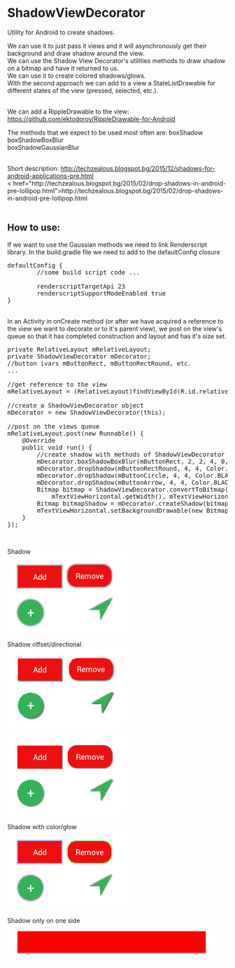 # ShadowViewDecorator
Utility for Android to create shadows.

We can use it to just pass it views and it will asynchronously get their background and draw shadow around the view.<br>
We can use the Shadow View Decorator's utilities methods to draw shadow on a bitmap and have it returned to us.<br>
We can use it to create colored shadows/glows.<br>
With the second approach we can add to a view a StateListDrawable for different states of the view (pressed, selected, etc.).<br>
<br>

We can add a RippleDrawable to the view: <a href="https://github.com/ektodorov/RippleDrawable-for-Android">https://github.com/ektodorov/RippleDrawable-for-Android</a>

The methods that we expect to be used most often are:
boxShadow<br>
boxShadowBoxBlur<br>
boxShadowGaussianBlur<br>

<br>
Short description:
<a href="http://techzealous.blogspot.bg/2015/12/shadows-for-android-applications-pre.html">http://techzealous.blogspot.bg/2015/12/shadows-for-android-applications-pre.html</a><br>
< href="http://techzealous.blogspot.bg/2015/02/drop-shadows-in-android-pre-lollipop.html">http://techzealous.blogspot.bg/2015/02/drop-shadows-in-android-pre-lollipop.html</a><br>

<br>

How to use:
-----------
If we want to use the Gaussian methods we need to link Renderscript library. In the build.gradle file we need to add to the defaultConfig closure

<pre>
defaultConfig {
        //some build script code ...

        renderscriptTargetApi 23
        renderscriptSupportModeEnabled true
}
</pre>

<br>
In an Activity in onCreate method (or after we have acquired a reference to the view we want to decorate or to it's parent view),
we post on the view's queue so that it has completed construction and layout and has it's size set.

<pre>
private RelativeLayout mRelativeLayout;
private ShadowViewDecorator mDecorator;
//button ivars mButtonRect, mButtonRectRound, etc.
...

//get reference to the view
mRelativeLayout = (RelativeLayout)findViewById(R.id.relativeLayoutMain);

//create a ShadowViewDecorator object
mDecorator = new ShadowViewDecorator(this);

//post on the views queue
mRelativeLayout.post(new Runnable() {
    @Override
    public void run() {
        //create shadow with methods of ShadowViewDecorator
        mDecorator.boxShadowBoxBlur(mButtonRect, 2, 2, 4, 0, Color.BLACK);
        mDecorator.dropShadow(mButtonRectRound, 4, 4, Color.BLACK, 20, 5, 0, 0, false, null);
        mDecorator.dropShadow(mButtonCircle, 4, 4, Color.BLACK, 20, 5, 0, 0, false, null);
        mDecorator.dropShadow(mButtonArrow, 4, 4, Color.BLACK, 20, 5, 0, 0, false, null);
        Bitmap bitmap = ShadowViewDecorator.convertToBitmap(mTextViewHorizontal.getBackground(),
            mTextViewHorizontal.getWidth(), mTextViewHorizontal.getHeight());
        Bitmap bitmapShadow = mDecorator.createShadow(bitmap, 3, 3, Color.BLACK, 30, 10, false, false, false, true);
        mTextViewHorizontal.setBackgroundDrawable(new BitmapDrawable(mResources, bitmapShadow));
    }
});
</pre>

<br>

Shadow<br>
<img src="shadow_normal.png"/>
<br><br>
Shadow offset/directional<br>
<img src="shadow.png"/>
<br><br>
<img src="shadow_size3.png"/>
<br><br>
Shadow with color/glow<br>
<img src="shadow_glow.png"/>
<br><br>
Shadow only on one side<br>
<img src="shadow_bottom.png"/>
